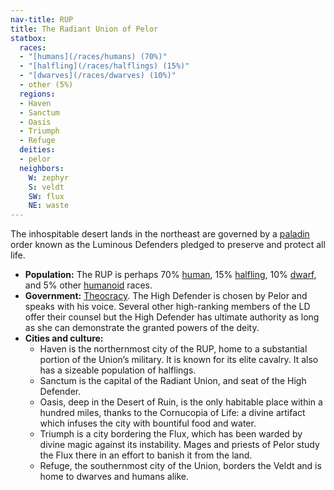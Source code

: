 ```yaml
---
nav-title: RUP
title: The Radiant Union of Pelor
statbox:
  races:
  - "[humans](/races/humans) (70%)"
  - "[halfling](/races/halflings) (15%)"
  - "[dwarves](/races/dwarves) (10%)"
  - other (5%)
  regions:
  - Haven
  - Sanctum
  - Oasis
  - Triumph
  - Refuge
  deities:
  - pelor
  neighbors:
    W: zephyr
    S: veldt
    SW: flux
    NE: waste
---
```


The inhospitable desert lands in the northeast are governed by a [paladin](https://en.wikipedia.org/wiki/Paladin_(Dungeons_%26_Dragons)) order known as the Luminous Defenders pledged to preserve and protect all life.

* **Population:** The RUP is perhaps 70% [human](/races/humans), 15% [halfling](/races/halflings), 10% [dwarf](/races/dwarves), and 5% other [humanoid](https://en.wikipedia.org/wiki/Humanoid_(Dungeons_%26_Dragons)) races.
* **Government:** [Theocracy](https://en.wikipedia.org/wiki/Theocracy). The High Defender is chosen by Pelor and speaks with his voice. Several other high-ranking members of the LD offer their counsel but the High Defender has ultimate authority as long as she can demonstrate the granted powers of the deity.
* **Cities and culture:**
  * Haven is the northernmost city of the RUP, home to a substantial portion of the Union’s military. It is known for its elite cavalry. It also has a sizeable population of halflings.
  * Sanctum is the capital of the Radiant Union, and seat of the High Defender.
  * Oasis, deep in the Desert of Ruin, is the only habitable place within a hundred miles, thanks to the Cornucopia of Life: a divine artifact which infuses the city with bountiful food and water.
  * Triumph is a city bordering the Flux, which has been warded by divine magic against its instability. Mages and priests of Pelor study the Flux there in an effort to banish it from the land.
  * Refuge, the southernmost city of the Union, borders the Veldt and is home to dwarves and humans alike.
